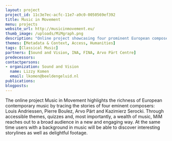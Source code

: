 ```yaml
---
layout: project
project_id: 11c3e7ec-acfc-11e7-a9c0-0050569ef392
title: Music in Movement
menu: projects
website_url: http://musicinmovement.eu/
thumb_image: /uploads/MiMgraph.png
description: "Online project showcasing four prominent European composers"
themes: [Metadata & Context, Access, Humanities]
tags: [Classical Music]
partners: [Sound and Vision, INA, FINA, Arvo Pärt Centre]
predecessors: 
contactpersons: 
- organization: Sound and Vision
  name: Lizzy Komen
  email: lkomen@beeldengeluid.nl
publications: 
blogposts: 
---
```


The online project Music in Movement highlights the richness of European contemporary music by tracing the stories of four eminent composers: Louis Andriessen, Pierre Boulez, Arvo Pärt and Kazimierz Serocki. Through accessible themes, quizzes and, most importantly, a wealth of music, MiM reaches out to a broad audience in a new and engaging way. At the same time users with a background in music will be able to discover interesting storylines as well as delightful footage.

